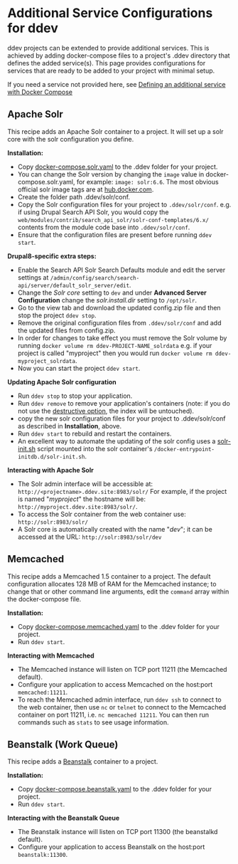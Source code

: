 <h1> Additional Service Configurations for ddev</h1>

ddev projects can be extended to provide additional services. This is achieved by adding docker-compose files to a project's .ddev directory that defines the added service(s). This page provides configurations for services that are ready to be added to your project with minimal setup.

If you need a service not provided here, see [Defining an additional service with Docker Compose](custom-compose-files.md)

## Apache Solr
This recipe adds an Apache Solr container to a project. It will set up a solr core with the solr configuration you define.

**Installation:**

- Copy [docker-compose.solr.yaml](https://github.com/drud/ddev/tree/master/pkg/servicetest/testdata/services/docker-compose.solr.yaml) to the .ddev folder for your project.
- You can change the Solr version by changing the `image` value in docker-compose.solr.yaml, for example: `image: solr:6.6`. The most obvious official solr image tags are at [hub.docker.com](https://hub.docker.com/_/solr/).
- Create the folder path .ddev/solr/conf.
- Copy the Solr configuration files for your project to `.ddev/solr/conf`. e.g. if using Drupal Search API Solr, you would copy the `web/modules/contrib/search_api_solr/solr-conf-templates/6.x/ `contents from the module code base into `.ddev/solr/conf`.
- Ensure that the configuration files are present before running `ddev start`.

**Drupal8-specific extra steps:** 
- Enable the Search API Solr Search Defaults module and edit the server settings at `/admin/config/search/search-api/server/default_solr_server/edit`.
- Change the _Solr core_ setting to `dev` and under **Advanced Server Configuration** change the _solr.install.dir_ setting to `/opt/solr`.
- Go to the view tab and download the updated config.zip file and then stop the project `ddev stop`.
- Remove the original configuration files from `.ddev/solr/conf` and add the updated files from config.zip.
- In order for changes to take effect you must remove the Solr volume by running `docker volume rm ddev-PROJECT-NAME_solrdata` e.g. if your project is called "myproject" then you would run `docker volume rm ddev-myproject_solrdata`.
- Now you can start the project `ddev start`.

**Updating Apache Solr configuration**

- Run `ddev stop` to stop your application.
- Run `ddev remove` to remove your application's containers (note: if you do not use the [destructive option](cli-usage#removing-projects-from-your-collection-known-to-ddev), the index will be untouched).
- copy the new solr configuration files for your project to .ddev/solr/conf as described in **Installation**, above.
- Run `ddev start` to rebuild and restart the containers.
- An excellent way to automate the updating of the solr config uses a [solr-init.sh](https://github.com/drud/ddev/pull/1645#issuecomment-503722974) script mounted into the solr container's `/docker-entrypoint-initdb.d/solr-init.sh`.

**Interacting with Apache Solr**

- The Solr admin interface will be accessible at: `http://<projectname>.ddev.site:8983/solr/` For example, if the project is named "_myproject_" the hostname will be: `http://myproject.ddev.site:8983/solr/`.
- To access the Solr container from the web container use: `http://solr:8983/solr/`
- A Solr core is automatically created with the name "_dev_"; it can be accessed at the URL: `http://solr:8983/solr/dev`

## Memcached
This recipe adds a Memcached 1.5 container to a project. The default configuration allocates 128 MB of RAM for the Memcached instance; to change that or other command line arguments, edit the `command` array within the docker-compose file.

**Installation:**

- Copy [docker-compose.memcached.yaml](https://github.com/drud/ddev/tree/master/pkg/servicetest/testdata/services/docker-compose.memcached.yaml) to the .ddev folder for your project.
- Run `ddev start`.

**Interacting with Memcached**

- The Memcached instance will listen on TCP port 11211 (the Memcached default).
- Configure your application to access Memcached on the host:port `memcached:11211`.
- To reach the Memcached admin interface, run `ddev ssh` to connect to the web container, then use `nc` or `telnet` to connect to the Memcached container on port 11211, i.e. `nc memcached 11211`. You can then run commands such as `stats` to see usage information.

## Beanstalk (Work Queue)
This recipe adds a [Beanstalk](https://beanstalkd.github.io/) container to a project.

**Installation:**

- Copy [docker-compose.beanstalk.yaml](https://github.com/drud/ddev/tree/master/pkg/servicetest/testdata/services/docker-compose.beanstalkd.yaml) to the .ddev folder for your project.
- Run `ddev start`.

**Interacting with the Beanstalk Queue**

- The Beanstalk instance will listen on TCP port 11300 (the beanstalkd default).
- Configure your application to access Beanstalk on the host:port `beanstalk:11300`.
